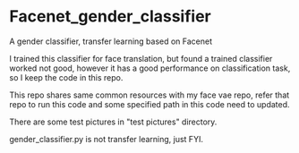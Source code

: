 # Facenet_gender_classifier
A gender classifier, transfer learning based on Facenet

I trained this classifier for face translation, but found a trained classifier worked not good, however it has a good performance on classification task, so I keep the code in this repo. 

This repo shares same common resources with my face vae repo, refer that repo to run this code and some specified path in this code need to updated.

There are some test pictures in "test pictures" directory.

gender_classifier.py is not transfer learning, just FYI.
